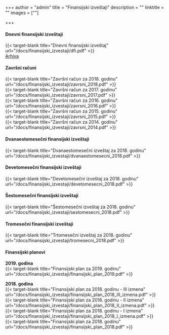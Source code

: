 +++
author = "admin"
title = "Finansijski izveštaji"
description = ""
linktitle = ""
images = [""]

+++

#### Dnevni finansijski izveštaji
{{< target-blank title="Dnevni finansijski izveštaj" url="/docs/finansijski_izvestaji/dfi.pdf" >}}  
[Arhiva](/documents/finansijski_izvestaji/arhiva)  

#### Završni računi
{{< target-blank title="Završni račun za 2018. godinu" url="/docs/finansijski_izvestaji/zavrsni_2018.pdf" >}}  
{{< target-blank title="Završni račun za 2017. godinu" url="/docs/finansijski_izvestaji/zavrsni_2017.pdf" >}}  
{{< target-blank title="Završni račun za 2016. godinu" url="/docs/finansijski_izvestaji/zavrsni_2016.pdf" >}}  
{{< target-blank title="Završni račun za 2015. godinu" url="/docs/finansijski_izvestaji/zavrsni_2015.pdf" >}}  
{{< target-blank title="Završni račun za 2014. godinu" url="/docs/finansijski_izvestaji/zavrsni_2014.pdf" >}}  

#### Dvanaestomesečni finansijski izveštaji
{{< target-blank title="Dvanaestomesečni izveštaj za 2018. godinu" url="/docs/finansijski_izvestaji/dvanaestomesecni_2018.pdf" >}}  

#### Devetomesečni finansijski izveštaji
{{< target-blank title="Devetomesečni izveštaj za 2018. godinu" url="/docs/finansijski_izvestaji/devetomesecni_2018.pdf" >}}

#### Šestomesečni finansijski izveštaji
{{< target-blank title="Šestomesečni izveštaj za 2018. godinu" url="/docs/finansijski_izvestaji/sestomesecni_2018.pdf" >}}

#### Tromesečni finansijski izveštaji
{{< target-blank title="Trtomesečni izveštaj za 2018. godinu" url="/docs/finansijski_izvestaji/tromesecni_2018.pdf" >}}

#### Finansijski planovi
**2019. godina**  
{{< target-blank title="Finansijski plan za 2019. godinu" url="/docs/finansijski_izvestaji/finansijski_plan_2019.pdf" >}}  

**2018. godina**  
{{< target-blank title="Finansijski plan za 2018. godinu - III izmena" url="/docs/finansijski_izvestaji/finansijski_plan_2018_III_izmena.pdf" >}}  
{{< target-blank title="Finansijski plan za 2018. godinu - II izmena" url="/docs/finansijski_izvestaji/finansijski_plan_2018_II_izmena.pdf" >}}  
{{< target-blank title="Finansijski plan za 2018. godinu - I izmena" url="/docs/finansijski_izvestaji/finansijski_plan_2018_I_izmena.pdf" >}}  
{{< target-blank title="Finansijski plan za 2018. godinu" url="/docs/finansijski_izvestaji/finansijski_plan_2018.pdf" >}}